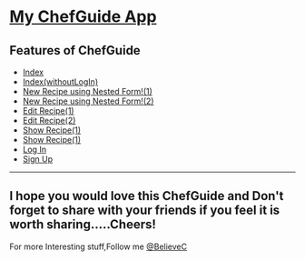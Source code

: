 [My ChefGuide App](https://github.com/BelieveC/Rails_ChefGuide)
================================

Features of ChefGuide
------------------------------------

* [Index](Rails_ChefGuide/CookBook_App_Preview/Untitled.png)
* [Index(withoutLogIn)](Rails_ChefGuide/CookBook_App_Preview/indexwli.png)
* [New Recipe using Nested Form!(1)](Rails_ChefGuide/CookBook_App_Preview/new.png)
* [New Recipe using Nested Form!(2)](Rails_ChefGuide/CookBook_App_Preview/new2.png)
* [Edit Recipe(1)](Rails_ChefGuide/CookBook_App_Preview/edit.png)
* [Edit Recipe(2)](Rails_ChefGuide/CookBook_App_Preview/edit2.png)
* [Show Recipe(1)](Rails_ChefGuide/CookBook_App_Preview/show.png)
* [Show Recipe(1)](Rails_ChefGuide/CookBook_App_Preview/show2.png)
* [Log In](Rails_ChefGuide/CookBook_App_Preview/signin.png)
* [Sign Up](Rails_ChefGuide/CookBook_App_Preview/signup.png)

------------------------------------------------------------
I hope you would love this ChefGuide and Don't forget to share with your friends if you feel it is worth sharing.....Cheers!
--------------------------------------------------------------
For more Interesting stuff,Follow me [@BelieveC](https://github.com/BelieveC)

